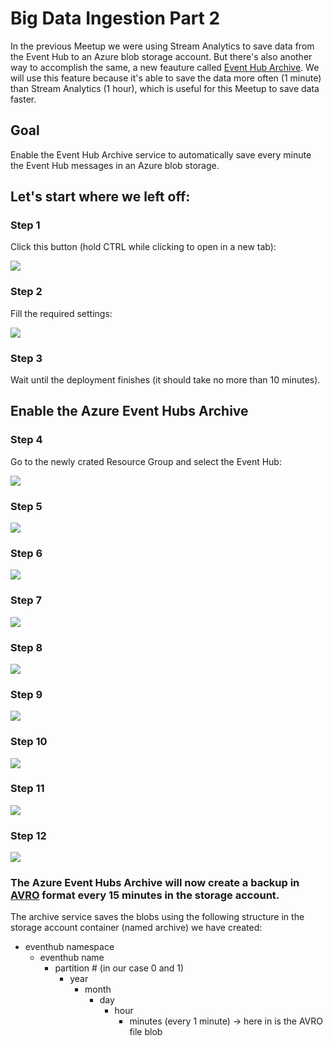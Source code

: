 # Big Data Ingestion Part 2

In the previous Meetup we were using Stream Analytics to save data from the Event Hub to an Azure blob storage account. 
But there's also another way to accomplish the same, a new feauture called [Event Hub Archive](https://docs.microsoft.com/en-us/azure/event-hubs/event-hubs-archive-overview). 
We will use this feature because it's able to save the data more often (1 minute) than Stream Analytics (1 hour), which is useful for this Meetup to save data faster. 

## Goal
Enable the Event Hub Archive service to automatically save every minute the Event Hub messages in an Azure blob storage.  

## Let's start where we left off:

### **Step 1**
Click this button (hold CTRL while clicking to open in a new tab):

<a target="_blank" id="deploy-to-azure"  href="https://portal.azure.com/#create/Microsoft.Template/uri/https%3A%2F%2Fraw.githubusercontent.com%2FDutchAzureMeetup%2FBigDataIngestion1%2Fmaster%2Fsrc%2FAzureInfrastructure%2Fazuredeploy.json"><img src="http://azuredeploy.net/deploybutton.png"/></a>

### **Step 2**
Fill the required settings:

   ![](https://raw.githubusercontent.com/DutchAzureMeetup/BigDataIngestion1/master/img/intro.png)

### **Step 3**
Wait until the deployment finishes (it should take no more than 10 minutes).

## Enable the Azure Event Hubs Archive 

### **Step 4**
Go to the newly crated Resource Group and select the Event Hub:

   ![](https://raw.githubusercontent.com/DutchAzureMeetup/BigDataIngestion2/master/labs/0-Preparation/img/04eventhubnamespaceselect.png)

### **Step 5**
   ![](https://raw.githubusercontent.com/DutchAzureMeetup/BigDataIngestion2/master/labs/0-Preparation/img/04eventhubselect.png)

### **Step 6**
   ![](https://raw.githubusercontent.com/DutchAzureMeetup/BigDataIngestion2/master/labs/0-Preparation/img/04eventhubpropertiesselect.png)

### **Step 7**
   ![](https://raw.githubusercontent.com/DutchAzureMeetup/BigDataIngestion2/master/labs/0-Preparation/img/04eventhuarchivesetuppng.png)

### **Step 8**
   ![](https://raw.githubusercontent.com/DutchAzureMeetup/BigDataIngestion2/master/labs/0-Preparation/img/04storageselect.png)

### **Step 9**
   ![](https://raw.githubusercontent.com/DutchAzureMeetup/BigDataIngestion2/master/labs/0-Preparation/img/04createcontainer1.png)

### **Step 10**
   ![](https://raw.githubusercontent.com/DutchAzureMeetup/BigDataIngestion2/master/labs/0-Preparation/img/04createcontainer2.png)

### **Step 11**
   ![](https://raw.githubusercontent.com/DutchAzureMeetup/BigDataIngestion2/master/labs/0-Preparation/img/04createcontainer3.png)

### **Step 12**
   ![](https://raw.githubusercontent.com/DutchAzureMeetup/BigDataIngestion2/master/labs/0-Preparation/img/04createcontainer4.png)

### The Azure Event Hubs Archive will now create a backup in [AVRO](http://avro.apache.org/docs/current/) format every 15 minutes in the storage account.

The archive service saves the blobs using the following structure in the storage account container (named archive) we have created:

* eventhub namespace
    * eventhub name
        * partition # (in our case 0 and 1)         
            * year
                * month
                    * day
                        * hour
                            * minutes (every 1 minute) -> here in is the AVRO file blob
                        
